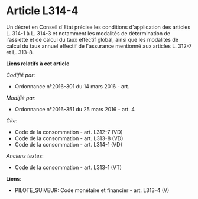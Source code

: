 # Article L314-4

Un décret en Conseil d'Etat précise les conditions d'application des articles L. 314-1 à L. 314-3 et notamment les modalités
de détermination de l'assiette et de calcul du taux effectif global, ainsi que les modalités de calcul du taux annuel
effectif de l'assurance mentionné aux articles L. 312-7 et L. 313-8.

**Liens relatifs à cet article**

_Codifié par_:

  - Ordonnance n°2016-301 du 14 mars 2016 - art.

_Modifié par_:

  - Ordonnance n°2016-351 du 25 mars 2016 - art. 4

_Cite_:

  - Code de la consommation - art. L312-7 (VD)
  - Code de la consommation - art. L313-8 (VD)
  - Code de la consommation - art. L314-1 (VD)

_Anciens textes_:

  - Code de la consommation - art. L313-1 (VT)

**Liens**:

  - PILOTE_SUIVEUR: Code monétaire et financier - art. L313-4 (V)
